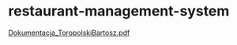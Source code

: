 # restaurant-management-system
[Dokumentacja_ToropolskiBartosz.pdf](https://github.com/ToropolskiBartosz/restaurant-management-system/files/8081528/Dokumentacja_ToropolskiBartosz.pdf)
